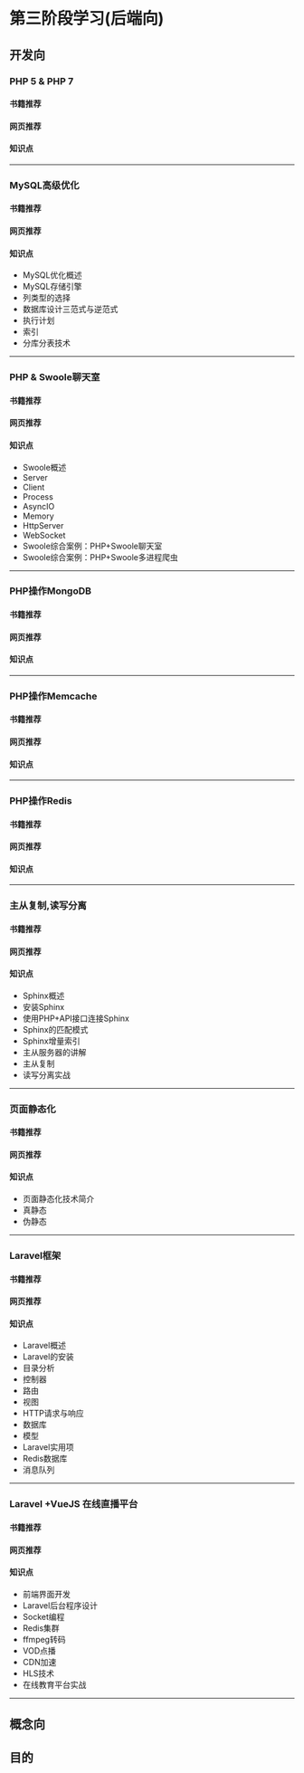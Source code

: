 
# 第三阶段学习(后端向)

## 开发向
### PHP 5 & PHP 7

#### 书籍推荐

#### 网页推荐

#### 知识点

---

### MySQL高级优化

#### 书籍推荐

#### 网页推荐

#### 知识点

- MySQL优化概述
- MySQL存储引擎
- 列类型的选择
- 数据库设计三范式与逆范式
- 执行计划
- 索引
- 分库分表技术

------

### PHP & Swoole聊天室

#### 书籍推荐

#### 网页推荐

#### 知识点

- Swoole概述
- Server
- Client
- Process
- AsyncIO
- Memory
- HttpServer
- WebSocket
- Swoole综合案例：PHP+Swoole聊天室
- Swoole综合案例：PHP+Swoole多进程爬虫

------

### PHP操作MongoDB

#### 书籍推荐

#### 网页推荐

#### 知识点

------

### PHP操作Memcache

#### 书籍推荐

#### 网页推荐

#### 知识点

------

### PHP操作Redis

#### 书籍推荐

#### 网页推荐

#### 知识点

------

### 主从复制,读写分离

#### 书籍推荐

#### 网页推荐

#### 知识点

- Sphinx概述
- 安装Sphinx
- 使用PHP+API接口连接Sphinx
- Sphinx的匹配模式
- Sphinx增量索引
- 主从服务器的讲解
- 主从复制
- 读写分离实战

------

### 页面静态化

#### 书籍推荐

#### 网页推荐

#### 知识点

- 页面静态化技术简介
- 真静态
- 伪静态

------

### Laravel框架

#### 书籍推荐

#### 网页推荐

#### 知识点

- Laravel概述
- Laravel的安装
- 目录分析
- 控制器
- 路由
- 视图
- HTTP请求与响应
- 数据库
- 模型
- Laravel实用项
- Redis数据库
- 消息队列

------

### Laravel +VueJS 在线直播平台

#### 书籍推荐

#### 网页推荐

#### 知识点

- 前端界面开发
- Laravel后台程序设计
- Socket编程
- Redis集群
- ffmpeg转码
- VOD点播
- CDN加速
- HLS技术
- 在线教育平台实战

------

## 概念向


## 目的